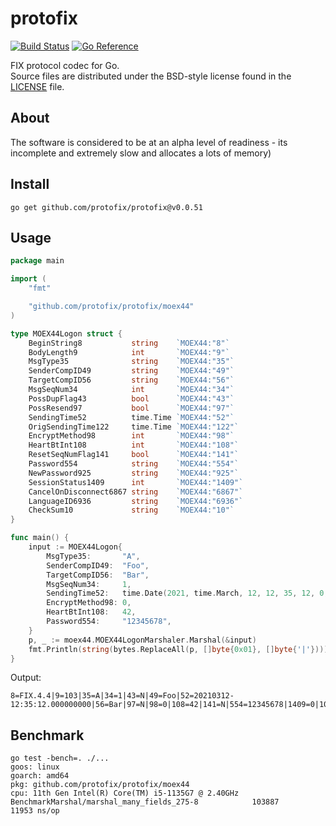 # protofix

[![Build Status](https://cloud.drone.io/api/badges/protofix/protofix/status.svg)](https://cloud.drone.io/protofix/protofix)
[![Go Reference](https://pkg.go.dev/badge/github.com/protofix/protofix.svg)](https://pkg.go.dev/github.com/protofix/protofix)

FIX protocol codec for Go.  
Source files are distributed under the BSD-style license
found in the [LICENSE](./LICENSE) file.

## About

The software is considered to be at an alpha level of readiness -
its incomplete and extremely slow and allocates a lots of memory)

## Install

    go get github.com/protofix/protofix@v0.0.51

## Usage

```go
package main

import (
    "fmt"

    "github.com/protofix/protofix/moex44"
)

type MOEX44Logon struct {
    BeginString8           string    `MOEX44:"8"`
    BodyLength9            int       `MOEX44:"9"`
    MsgType35              string    `MOEX44:"35"`
    SenderCompID49         string    `MOEX44:"49"`
    TargetCompID56         string    `MOEX44:"56"`
    MsgSeqNum34            int       `MOEX44:"34"`
    PossDupFlag43          bool      `MOEX44:"43"`
    PossResend97           bool      `MOEX44:"97"`
    SendingTime52          time.Time `MOEX44:"52"`
    OrigSendingTime122     time.Time `MOEX44:"122"`
    EncryptMethod98        int       `MOEX44:"98"`
    HeartBtInt108          int       `MOEX44:"108"`
    ResetSeqNumFlag141     bool      `MOEX44:"141"`
    Password554            string    `MOEX44:"554"`
    NewPassword925         string    `MOEX44:"925"`
    SessionStatus1409      int       `MOEX44:"1409"`
    CancelOnDisconnect6867 string    `MOEX44:"6867"`
    LanguageID6936         string    `MOEX44:"6936"`
    CheckSum10             string    `MOEX44:"10"`
}

func main() {
    input := MOEX44Logon{
        MsgType35:       "A",
        SenderCompID49:  "Foo",
        TargetCompID56:  "Bar",
        MsgSeqNum34:     1,
        SendingTime52:   time.Date(2021, time.March, 12, 12, 35, 12, 0, time.UTC),
        EncryptMethod98: 0,
        HeartBtInt108:   42,
        Password554:     "12345678",
    }
    p, _ := moex44.MOEX44LogonMarshaler.Marshal(&input)
    fmt.Println(string(bytes.ReplaceAll(p, []byte{0x01}, []byte{'|'})))
}
```

Output:

```
8=FIX.4.4|9=103|35=A|34=1|43=N|49=Foo|52=20210312-12:35:12.000000000|56=Bar|97=N|98=0|108=42|141=N|554=12345678|1409=0|10=060|
```

## Benchmark

```
go test -bench=. ./...
goos: linux
goarch: amd64
pkg: github.com/protofix/protofix/moex44
cpu: 11th Gen Intel(R) Core(TM) i5-1135G7 @ 2.40GHz
BenchmarkMarshal/marshal_many_fields_275-8         	  103887	     11953 ns/op
```
